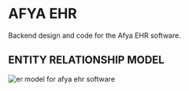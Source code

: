# AFYA EHR
Backend design and code for the Afya EHR software.

## ENTITY RELATIONSHIP MODEL
![er model for afya ehr software](https://github.com/TechniCollins/afya-ehr/main/.design/erd.png?raw=true)
